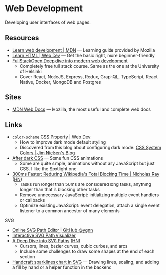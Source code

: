 # Web Development

Developing user interfaces of web pages.

## Resources

- [Learn web development | MDN](https://developer.mozilla.org/en-US/docs/Learn)
  — Learning guide provided by Mozilla
- [Learn HTML | Web Dev](https://web.dev/learn/html/) — Get the basic right,
  more beginner-friendly
- [FullStackOpen Deep dive into modern web development](https://fullstackopen.com/en/)
  - Completely free full stack course. Same as the one at the University of
    Helsinki
  - Cover React, NodeJS, Express, Redux, GraphQL, TypeScript, React Native,
    Docker, MongoDB and Postgres

## Sites

- [MDN Web Docs](https://developer.mozilla.org/en-US/docs/Web) — Mozilla, the
  most useful and complete web docs

## Links

- [`color-scheme` CSS Property | Web Dev](https://web.dev/color-scheme/)
  - How to improve dark mode default styling
  - Discovered from this blog about configuring dark mode:
    [CSS System Colors | Jim Nielsen's Blog](https://blog.jim-nielsen.com/2021/css-system-colors/)
- [After dark CSS](https://www.bryanbraun.com/after-dark-css/) — Some fun CSS
  animations
  - Some are quite simple, animations without any JavaScript but just CSS. I
    like the Spotlight one
- [300ms Faster: Reducing Wikipedia's Total Blocking Time | Nicholas Ray](https://www.nray.dev/blog/300ms-faster-reducing-wikipedias-total-blocking-time/)
  ([HN](https://news.ycombinator.com/item?id=36113430))
  - Tasks run longer than 50ms are considered long tasks, anything longer than
    that is blocking other tasks
  - Remove unnecessary JavaScript: initializing multiple event handlers or
    callbacks
  - Optimize existing JavaScript: event delegation, attach a single event
    listener to a common ancestor of many elements

SVG

- [Online SVG Path Editor | GitHub @ygnn](https://yqnn.github.io/svg-path-editor/)
- [Interactive SVG Path Visualizer](https://svg-path-visualizer.netlify.app/)
- [A Deep Dive into SVG Paths](https://www.nan.fyi/svg-paths)
  ([HN](https://news.ycombinator.com/item?id=36574645))
  - Cursors, lines, bezier curves, cubic curbes, and arcs
  - Include some challenges to draw some shapes at the end of each section
- [Handcraft sparklines chart in SVG](https://alexplescan.com/posts/2023/07/08/easy-svg-sparklines/)
  — Drawing lines, scaling, and adding a fill by hand or a helper function in
  the backend
